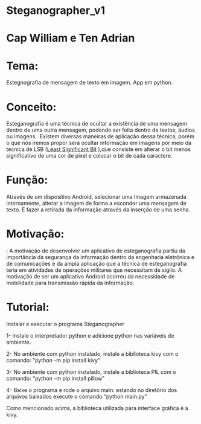 # Steganographer_v1
# Cap William e Ten Adrian

# Tema:

Estegnografia de mensagem de texto em imagem. App em python.

# Conceito:

Esteganografia é uma técnica de ocultar a existência de uma mensagem dentro de uma outra mensagem, podendo ser feita dentro de textos, áudios ou imagens.  Existem diversas maneiras de aplicação dessa técnica, porém o que nós iremos propor será ocultar informação em imagens por meio da técnica de LSB ([Least Significant Bit](https://pt.wikipedia.org/w/index.php?title=Least_Significant_Bit&action=edit&redlink=1)
),que consiste em alterar o bit menos significativo de uma cor de pixel e colocar o bit de cada caractere.

# Função:

Através de um dispositivo Android, selecionar uma Imagem armazenada internamente, alterar a imagem de forma a esconder uma mensagem de texto. E fazer a retirada da informação através da inserção de uma senha.

# Motivação:

: A motivação de desenvolver um aplicativo de esteganografia partiu da importância da segurança da informação dentro da engenharia eletrônica e de comunicações e da ampla aplicação que a técnica de esteganografia teria em atividades de operações militares que necessitam de sigilo. A motivação de ser um aplicativo Android ocorreu da necessidade de mobilidade para transmissão rápida da informação.

# Tutorial:
 Instalar e executar o programa Steganographer
 
  1- Instale o interpretador python e adicione python nas variáveis de ambiente. 

  2- No ambiente com python instalado, instale a biblioteca kivy com o comando:  "python -m pip install kivy"
    
  3- No ambiente com python instalado, instale a biblioteca PIL com o comando: "python -m pip install pillow"

  4- Baixe o programa e rode o arquivo main: estando no diretório dos arquivos baixados execute o comando “python main.py”
  
Como mencionado acima, a biblioteca utilizada para interface gráfica é a kivy.
